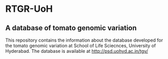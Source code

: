 # RTGR-UoH
## A database of tomato genomic variation

This repository contains the information about the database developed for the tomato genomic variation at School of Life Sciecnces, University of Hyderabad.
The database is available at http://psd.uohyd.ac.in/tgv/



